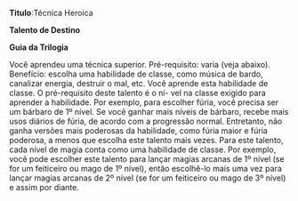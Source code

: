 **Titulo**:Técnica Heroica

**Talento de Destino**

**Guia da Trilogia**

 Você aprendeu uma técnica superior. Pré-requisito: varia (veja abaixo). Benefício: escolha uma habilidade de classe, como música de bardo, canalizar energia, destruir o mal, etc. Você aprende esta habilidade de classe. O pré-requisito deste talento é o ní- vel na classe exigido para aprender a habilidade. Por exemplo, para escolher fúria, você precisa ser um bárbaro de 1º nível. Se você ganhar mais níveis de bárbaro, recebe mais usos diários de fúria, de acordo com a progressão normal. Entretanto, não ganha versões mais poderosas da habilidade, como fúria maior e fúria poderosa, a menos que escolha este talento mais vezes. Para este talento, cada nível de magia conta como uma habilidade de classe. Por exemplo, você pode escolher este talento para lançar magias arcanas de 1º nível (se for um feiticeiro ou mago de 1º nível), então escolhê-lo mais uma vez para lançar magias arcanas de 2º nível (se for um feiticeiro ou mago de 3º nível) e assim por diante. 